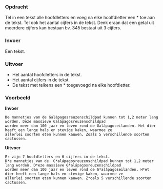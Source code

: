 ### Opdracht

Tel in een tekst alle hoofdletters en voeg na elke hoolfdletter een * toe aan de tekst. 
Tel ook het aantal cijfers in de tekst. Denk eraan dat een getal uit meerdere cijfers kan bestaan bv. 345 bestaat uit 3 cijfers.

### Invoer

Een tekst.

### Uitvoer

* Het aantal hoofdletters in de tekst. 
* Het aantal cijfers in de tekst.
* De tekst met telkens een * toegevoegd na elke hoofdletter.

### Voorbeeld

**Invoer**
    
    De mannetjes van de Galápagosreuzenschildpad kunnen tot 1,2 meter lang worden. Deze massieve Galápagosreuzenschildpad 
    worden meer dan 100 jaar en leven rond de Galápagoseilanden. Het dier heeft een lange hals en stevige kaken, waarmee ze 
    allerlei soorten eten kunnen kauwen. Zoals 5 verschillende soorten cactussen.

**Uitvoer**
    
    Er zijn 7 hoofdletters en 6 cijfers in de tekst.
    D*e mannetjes van de  G*alápagosreuzenschildpad kunnen tot 1,2 meter lang worden. D*eze massieve G*alápagosreuzenschildpad 
    worden meer dan 100 jaar en leven rond de G*alápagoseilanden. H*et dier heeft een lange hals en stevige kaken, waarmee ze 
    allerlei soorten eten kunnen kauwen. Z*oals 5 verschillende soorten cactussen.
